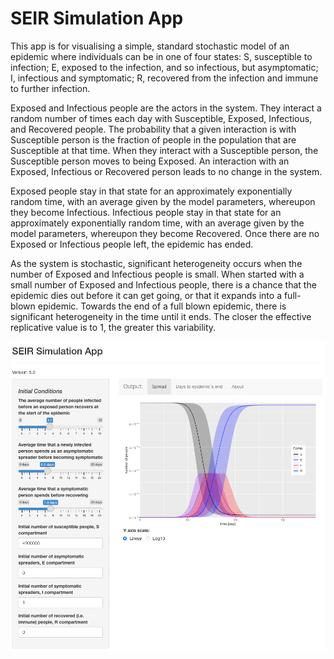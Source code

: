 # SEIR Simulation App

<p> This app is for visualising a simple, standard stochastic model of an epidemic where individuals can be in one of four states: S, susceptible to infection; E, exposed to the infection, and so infectious, but asymptomatic; I, infectious and symptomatic; R, recovered from the infection and immune to further infection.<p> Exposed and Infectious people are the actors in the system. They interact a random number of times each day with Susceptible, Exposed, Infectious, and Recovered people. The probability that a given interaction is with Susceptible person is the fraction of people in the population that are Susceptible at that time. When they interact with a Susceptible person, the Susceptible person moves to being Exposed. An interaction with an Exposed, Infectious or Recovered person leads to no change in the system.<p> Exposed people stay in that state for an approximately exponentially random time, with an average given by the model parameters, whereupon they become Infectious. Infectious people stay in that state for an approximately exponentially random time, with an average given by the model parameters, whereupon they become Recovered. Once there are no Exposed or Infectious people left, the epidemic has ended.<p> As the system is stochastic, significant heterogeneity occurs when the number of Exposed and Infectious people is small. When started with a small number of Exposed and Infectious people, there is a chance that the epidemic dies out before it can get going, or that it expands into a full-blown epidemic. Towards the end of a full blown epidemic, there is significant heterogeneity in the time until it ends. The closer the effective replicative value is to 1, the greater this variability.

![](readme_media/app.png)
